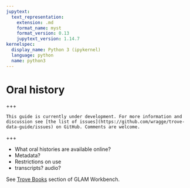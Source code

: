 ```yaml
---
jupytext:
  text_representation:
    extension: .md
    format_name: myst
    format_version: 0.13
    jupytext_version: 1.14.7
kernelspec:
  display_name: Python 3 (ipykernel)
  language: python
  name: python3
---
```


# Oral history

+++

```{attention}
This guide is currently under development. For more information and discussion see [the list of issues](https://github.com/wragge/trove-data-guide/issues) on GitHub. Comments are welcome.
```

+++

- What oral histories are available online?
- Metadata?
- Restrictions on use
- transcripts? audio?

See [Trove Books](https://glam-workbench.net/trove-books/) section of GLAM Workbench.

```{code-cell} ipython3

```
